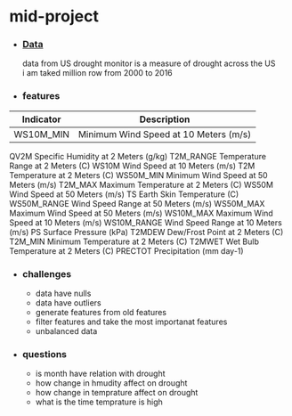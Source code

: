 # mid-project


* ### [Data](https://www.kaggle.com/datasets/cdminix/us-drought-meteorological-data) 
  data from US drought monitor is a measure of drought across the US
  <br>
  i am taked million row from 2000 to 2016 

* ### features
|Indicator|Description|
|---------|-----------|
|WS10M_MIN|	Minimum Wind Speed at 10 Meters (m/s)|
QV2M	Specific Humidity at 2 Meters (g/kg)
T2M_RANGE	Temperature Range at 2 Meters (C)
WS10M	Wind Speed at 10 Meters (m/s)
T2M	Temperature at 2 Meters (C)
WS50M_MIN	Minimum Wind Speed at 50 Meters (m/s)
T2M_MAX	Maximum Temperature at 2 Meters (C)
WS50M	Wind Speed at 50 Meters (m/s)
TS	Earth Skin Temperature (C)
WS50M_RANGE	Wind Speed Range at 50 Meters (m/s)
WS50M_MAX	Maximum Wind Speed at 50 Meters (m/s)
WS10M_MAX	Maximum Wind Speed at 10 Meters (m/s)
WS10M_RANGE	Wind Speed Range at 10 Meters (m/s)
PS	Surface Pressure (kPa)
T2MDEW	Dew/Frost Point at 2 Meters (C)
T2M_MIN	Minimum Temperature at 2 Meters (C)
T2MWET	Wet Bulb Temperature at 2 Meters (C)
PRECTOT	Precipitation (mm day-1)


  
* ### challenges
  * data have nulls
  * data have outliers
  * generate features from old features
  * filter features and take the most importanat features
  * unbalanced data

* ### questions
  * is month have relation with drought
  * how change in hmudity affect on drought
  * how change in temprature affect on drought
  * what is the time temprature is high
